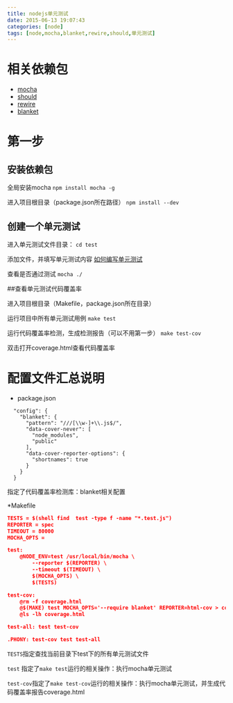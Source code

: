 ```yaml
---
title: nodejs单元测试
date: 2015-06-13 19:07:43
categories: [node]
tags: [node,mocha,blanket,rewire,should,单元测试]
---
```


# 相关依赖包 
* [mocha](https://github.com/mochajs/mocha) 
* [should](https://github.com/tj/should.js)
* [rewire](https://github.com/jhnns/rewire)
* [blanket](https://github.com/alex-seville/blanket)


# 第一步

## 安装依赖包 
全局安装mocha
`npm install mocha -g`

 进入项目根目录（package.json所在路径）
`npm install --dev`


## 创建一个单元测试

进入单元测试文件目录：
`cd test`

添加文件，并填写单元测试内容
[如何编写单元测试](http://mochajs.org/)

查看是否通过测试
`mocha ./`

<!-- more -->
##查看单元测试代码覆盖率

进入项目根目录（Makefile，package.json所在目录）

运行项目中所有单元测试用例
`make test`

运行代码覆盖率检测，生成检测报告（可以不用第一步）
`make test-cov`  

双击打开coverage.html查看代码覆盖率



# 配置文件汇总说明
* package.json
``` josn
  "config": {
    "blanket": {
      "pattern": "///[\\w-]+\\.js$/",
      "data-cover-never": [
        "node_modules",
        "public"
      ],
      "data-cover-reporter-options": {
        "shortnames": true
      }
    }
  }
```

指定了代码覆盖率检测库：blanket相关配置


*Makefile

``` json
TESTS = $(shell find  test -type f -name "*.test.js")
REPORTER = spec
TIMEOUT = 80000
MOCHA_OPTS =

test: 
	@NODE_ENV=test /usr/local/bin/mocha \
		--reporter $(REPORTER) \
		--timeout $(TIMEOUT) \
		$(MOCHA_OPTS) \
		$(TESTS)

test-cov:
	@rm -f coverage.html
	@$(MAKE) test MOCHA_OPTS='--require blanket' REPORTER=html-cov > coverage.html
	@ls -lh coverage.html

test-all: test test-cov

.PHONY: test-cov test test-all

```

`TESTS`指定查找当前目录下test下的所有单元测试文件

`test` 指定了`make test`运行的相关操作：执行mocha单元测试

`test-cov`指定了`make test-cov`运行的相关操作：执行mocha单元测试，并生成代码覆盖率报告coverage.html

